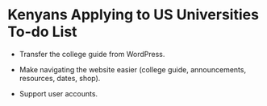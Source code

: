 # Kenyans Applying to US Universities To-do List

* Transfer the college guide from WordPress.

* Make navigating the website easier (college guide, announcements, resources, dates, shop).

* Support user accounts.